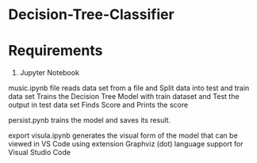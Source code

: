 # Decision-Tree-Classifier

# Requirements
1. Jupyter Notebook

music.ipynb file reads data set from a file and Split data into test and train data set
Trains the Decision Tree Model with train dataset and Test the output in test data set 
Finds Score and Prints the score

persist.pynb trains the model and saves its result.

export visula.ipynb generates the visual form of the model that can be viewed in VS Code using extension 
Graphviz (dot) language support for Visual Studio Code
